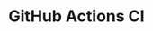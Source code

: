 # GitHub Actions CI


















































































































































































































































































































































































































































































































































































































































































































































































































































































































































































































































